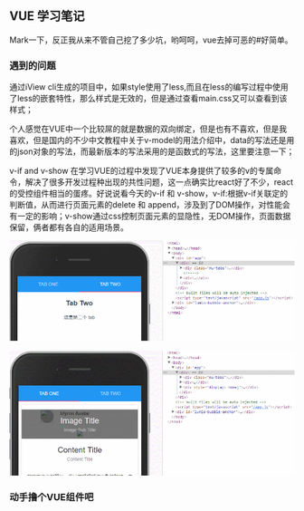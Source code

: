 ## VUE 学习笔记

Mark一下，反正我从来不管自己挖了多少坑，哟呵呵，vue去掉可恶的#好简单。

### 遇到的问题

通过iView cli生成的项目中，如果style使用了less,而且在less的编写过程中使用了less的嵌套特性，那么样式是无效的，但是通过查看main.css又可以查看到该样式；

个人感觉在VUE中一个比较屌的就是数据的双向绑定，但是也有不喜欢，但是我喜欢，但是国内的不少中文教程中关于v-model的用法介绍中，data的写法还是用的json对象的写法，而最新版本的写法采用的是函数式的写法，这里要注意一下；

v-if and v-show 在学习VUE的过程中发现了VUE本身提供了较多的v的专属命令，解决了很多开发过程种出现的共性问题，这一点确实比react好了不少，react的受控组件相当的蛋疼。好说说看今天的v-if 和 v-show，v-if:根据v-if关联定的判断值，从而进行页面元素的delete 和 append，涉及到了DOM操作，对性能会有一定的影响；v-show通过css控制页面元素的显隐性，无DOM操作，页面数据保留，俩者都有各自的适用场景。

![](./img/VUE/v-if.gif)

![](./img/VUE/v-show.gif)

### 动手撸个VUE组件吧










